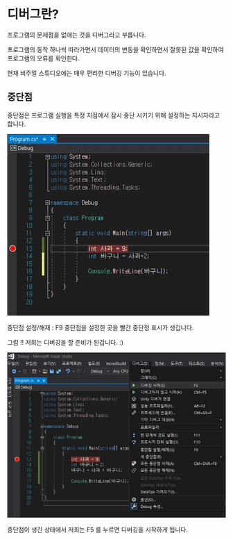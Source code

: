 # 디버그란?
프로그램의 문제점을 없애는 것을 디버그라고 부릅니다.

프로그램의 동작 하나씩 따라가면서 데이터의 변동을 확인하면서 잘못된 값을 확인하여
프로그램의 오류를 확인한다.

현재 비주얼 스튜디오에는 매우 편리한 디버깅 기능이 있습니다.


## 중단점 
중단점은 프로그램 실행을 특정 지점에서 잠시 중단 시키기 위해 설정하는 지시자라고 합니다.

![ex_screenshot](./debug1.jpg)

중단점 설정/해재 : F9
중단점을 설정한 곳을 빨간 중단정 표시가 생깁니다.

그럼 !! 저희는 디버깅을 할 준비가 된겁니다. :)

![ex_screenshot](./debug2.jpg)

중단점이 생긴 상태에서 저희는 F5 를 누르면 디버깅을 시작하게 됩니다.
